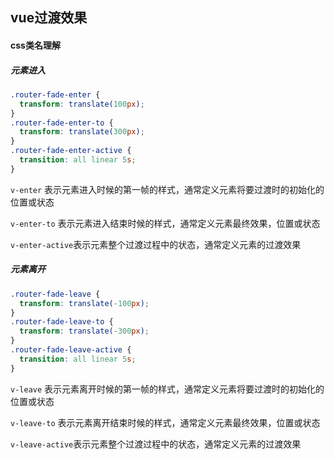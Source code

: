 ## vue过渡效果

#### css类名理解

##### 元素进入

```scss
.router-fade-enter {
  transform: translate(100px);
}
.router-fade-enter-to {
  transform: translate(300px);
}
.router-fade-enter-active {
  transition: all linear 5s;
}
```

`v-enter` 表示元素进入时候的第一帧的样式，通常定义元素将要过渡时的初始化的位置或状态

`v-enter-to` 表示元素进入结束时候的样式，通常定义元素最终效果，位置或状态

`v-enter-active`表示元素整个过渡过程中的状态，通常定义元素的过渡效果

##### 元素离开

```scss
.router-fade-leave {
  transform: translate(-100px);
}
.router-fade-leave-to {
  transform: translate(-300px);
}
.router-fade-leave-active {       
  transition: all linear 5s;
}
```

`v-leave` 表示元素离开时候的第一帧的样式，通常定义元素将要过渡时的初始化的位置或状态

`v-leave-to` 表示元素离开结束时候的样式，通常定义元素最终效果，位置或状态

`v-leave-active`表示元素整个过渡过程中的状态，通常定义元素的过渡效果